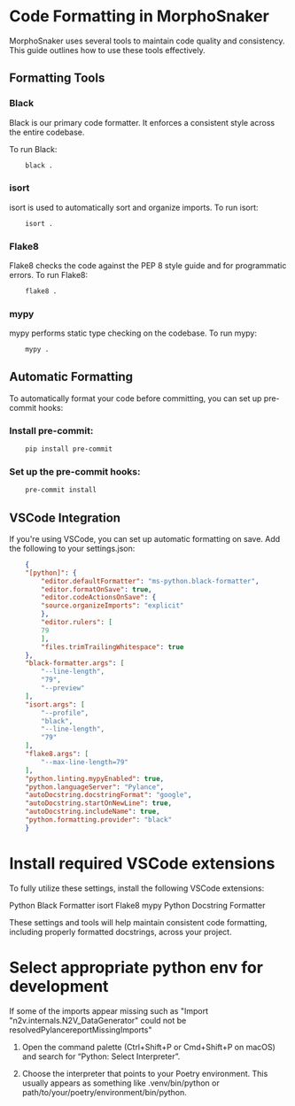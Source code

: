 # Code Formatting in MorphoSnaker

MorphoSnaker uses several tools to maintain code quality and consistency. This guide outlines how to use these tools effectively.

## Formatting Tools

### Black

Black is our primary code formatter. It enforces a consistent style across the entire codebase.

To run Black:

```bash
    black .
```

### isort

isort is used to automatically sort and organize imports.
To run isort:

```bash
    isort .
```

### Flake8
Flake8 checks the code against the PEP 8 style guide and for programmatic errors.
To run Flake8:

```bash
    flake8 .
```

### mypy
mypy performs static type checking on the codebase.
To run mypy:


```bash
    mypy .
```

## Automatic Formatting
To automatically format your code before committing, you can set up pre-commit hooks:

### Install pre-commit:

```bash
    pip install pre-commit
```

### Set up the pre-commit hooks:
```bash
    pre-commit install
```

## VSCode Integration
If you're using VSCode, you can set up automatic formatting on save. Add the following to your settings.json:

```json
    {
    "[python]": {
        "editor.defaultFormatter": "ms-python.black-formatter",
        "editor.formatOnSave": true,
        "editor.codeActionsOnSave": {
        "source.organizeImports": "explicit"
        },
        "editor.rulers": [
        79
        ],
        "files.trimTrailingWhitespace": true
    },
    "black-formatter.args": [
        "--line-length",
        "79",
        "--preview"
    ],
    "isort.args": [
        "--profile",
        "black",
        "--line-length",
        "79"
    ],
    "flake8.args": [
        "--max-line-length=79"
    ],
    "python.linting.mypyEnabled": true,
    "python.languageServer": "Pylance",
    "autoDocstring.docstringFormat": "google",
    "autoDocstring.startOnNewLine": true,
    "autoDocstring.includeName": true,
    "python.formatting.provider": "black"
    }
```

# Install required VSCode extensions
To fully utilize these settings, install the following VSCode extensions:

Python
Black Formatter
isort
Flake8
mypy
Python Docstring Formatter

These settings and tools will help maintain consistent code formatting, including properly formatted docstrings, across your project.

# Select appropriate python env for development 
If some of the imports appear missing such as "Import "n2v.internals.N2V_DataGenerator" could not be resolvedPylancereportMissingImports"

1.	Open the command palette (Ctrl+Shift+P or Cmd+Shift+P on macOS) and search for “Python: Select Interpreter”.

2.	Choose the interpreter that points to your Poetry environment. This usually appears as something like .venv/bin/python or path/to/your/poetry/environment/bin/python.